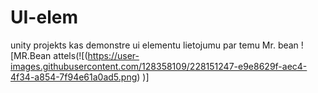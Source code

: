 # UI-elem
unity projekts kas demonstre ui elementu lietojumu par temu Mr. bean
![MR.Bean attels(![(https://user-images.githubusercontent.com/128358109/228151247-e9e8629f-aec4-4f34-a854-7f94e61a0ad5.png)
)]
